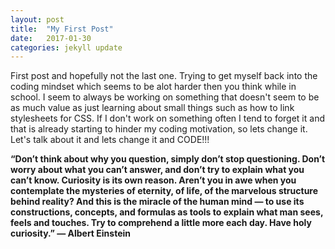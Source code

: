```yaml
---
layout: post
title:  "My First Post"
date:   2017-01-30
categories: jekyll update
---
```

First post and hopefully not the last one. Trying to get myself back into the coding mindset which seems to be alot harder then you think while in school. I seem to always be working on something that doesn't seem to be as much value as
just learning about small things such as how to link stylesheets for CSS. If I don't work on something often I tend to forget it and that is already starting to hinder my coding motivation, so lets change it. Let's talk about it and
lets change it and CODE!!!

<b>“Don’t think about why you question, simply don’t stop questioning. Don’t worry about what you can’t answer, and don’t try to explain what you can’t know. Curiosity is its own reason. Aren’t you in awe when you contemplate the mysteries of eternity, of life, of the marvelous structure behind reality? And this is the miracle of the human mind — to use its constructions, concepts, and formulas as tools to explain what man sees, feels and touches. Try to comprehend a little more each day. Have holy curiosity.” — Albert Einstein<b>
